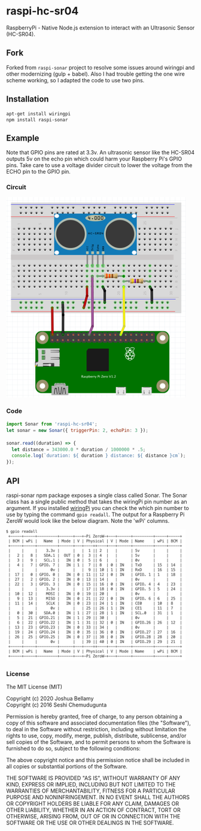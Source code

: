 # raspi-hc-sr04

RaspberryPi - Native Node.js extension to interact with an Ultrasonic Sensor (HC-SR04).

## Fork

Forked from `raspi-sonar` project to resolve some issues around wiringpi and other modernizing (gulp + babel).  Also I had trouble getting the one wire scheme working, so I adapted the code to use two pins.

## Installation

```
apt-get install wiringpi
npm install raspi-sonar
```

## Example

Note that GPIO pins are rated at 3.3v. An ultrasonic sensor like the HC-SR04 outputs 5v on the echo pin which could harm your Raspberry Pi's GPIO pins. Take care to use a voltage divider circuit to lower the voltage from the ECHO pin to the GPIO pin.

### Circuit

<img src="https://github.com/smysnk/raspi-hc-sr04/blob/master/docs/sonar-circuit.png" width="480" />

### Code

```javascript
import Sonar from 'raspi-hc-sr04';
let sonar = new Sonar({ triggerPin: 2, echoPin: 3 });

sonar.read((duration) => {
  let distance = 343000.0 * duration / 1000000 * .5;
  console.log(`duration: ${ duration } distance: ${ distance }cm`);
});
```

## API

raspi-sonar npm package exposes a single class called Sonar. The Sonar class has a single public method that takes the wiringPi pin number as an argument. If you installed [wiringPi](http://wiringpi.com) you can check the which pin number to use by typing the command `gpio readall`. The output for a Raspberry Pi ZeroW would look like the below diagram. Note the 'wPi' columns.

<img src="https://github.com/smysnk/raspi-hc-sr04/blob/master/docs/gpio-readall.png" width="480" />

### License

The MIT License (MIT)

Copyright (c) 2020 Joshua Bellamy  
Copyright (c) 2016 Seshi Chemudugunta

Permission is hereby granted, free of charge, to any person obtaining a copy of this software and associated documentation files (the "Software"), to deal in the Software without restriction, including without limitation the rights to use, copy, modify, merge, publish, distribute, sublicense, and/or sell copies of the Software, and to permit persons to whom the Software is furnished to do so, subject to the following conditions:

The above copyright notice and this permission notice shall be included in all copies or substantial portions of the Software.

THE SOFTWARE IS PROVIDED "AS IS", WITHOUT WARRANTY OF ANY KIND, EXPRESS OR IMPLIED, INCLUDING BUT NOT LIMITED TO THE WARRANTIES OF MERCHANTABILITY, FITNESS FOR A PARTICULAR PURPOSE AND NONINFRINGEMENT. IN NO EVENT SHALL THE AUTHORS OR COPYRIGHT HOLDERS BE LIABLE FOR ANY CLAIM, DAMAGES OR OTHER LIABILITY, WHETHER IN AN ACTION OF CONTRACT, TORT OR OTHERWISE, ARISING FROM, OUT OF OR IN CONNECTION WITH THE SOFTWARE OR THE USE OR OTHER DEALINGS IN THE SOFTWARE.
